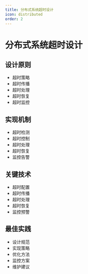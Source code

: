 ```yaml
---
title: 分布式系统超时设计
icon: distributed
order: 2
---
```


# 分布式系统超时设计

## 设计原则
- 超时策略
- 超时传播
- 超时处理
- 超时恢复
- 超时监控

## 实现机制
- 超时检测
- 超时控制
- 超时处理
- 超时恢复
- 监控告警

## 关键技术
- 超时配置
- 超时传播
- 超时处理
- 超时恢复
- 监控预警

## 最佳实践
- 设计规范
- 实现策略
- 优化方法
- 监控方案
- 维护建议
